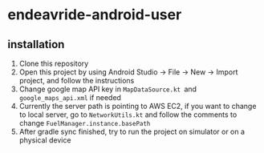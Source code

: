 # endeavride-android-user

## installation

1. Clone this repository
2. Open this project by using Android Studio -> File -> New -> Import project, and follow the instructions
3. Change google map API key in `MapDataSource.kt `and `google_maps_api.xml` if needed
4. Currently the server path is pointing to AWS EC2, if you want to change to local server, go to `NetworkUtils.kt` and follow the comments to change `FuelManager.instance.basePath`
5. After gradle sync finished, try to run the project on simulator or on a physical device
